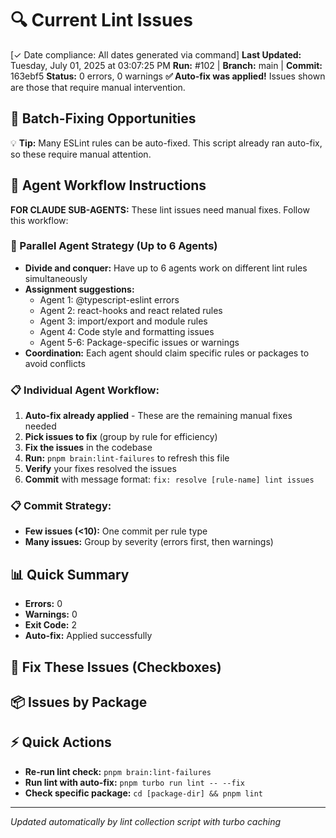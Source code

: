 # 🔍 Current Lint Issues

[✓ Date compliance: All dates generated via command] **Last Updated:** Tuesday, July 01, 2025 at 03:07:25 PM
**Run:** #102 | **Branch:** main | **Commit:** 163ebf5
**Status:** 0 errors, 0 warnings
**✅ Auto-fix was applied!** Issues shown are those that require manual intervention.

## 🔄 Batch-Fixing Opportunities



💡 **Tip:** Many ESLint rules can be auto-fixed. This script already ran auto-fix, so these require manual attention.

## 🤖 Agent Workflow Instructions

**FOR CLAUDE SUB-AGENTS:** These lint issues need manual fixes. Follow this workflow:

### 🚀 Parallel Agent Strategy (Up to 6 Agents)
- **Divide and conquer:** Have up to 6 agents work on different lint rules simultaneously
- **Assignment suggestions:**
  - Agent 1: @typescript-eslint errors
  - Agent 2: react-hooks and react related rules
  - Agent 3: import/export and module rules
  - Agent 4: Code style and formatting issues
  - Agent 5-6: Package-specific issues or warnings
- **Coordination:** Each agent should claim specific rules or packages to avoid conflicts

### 📋 Individual Agent Workflow:
1. **Auto-fix already applied** - These are the remaining manual fixes needed
2. **Pick issues to fix** (group by rule for efficiency)
3. **Fix the issues** in the codebase
4. **Run:** `pnpm brain:lint-failures` to refresh this file
5. **Verify** your fixes resolved the issues
6. **Commit** with message format: `fix: resolve [rule-name] lint issues`

### 📋 Commit Strategy:
- **Few issues (<10):** One commit per rule type
- **Many issues:** Group by severity (errors first, then warnings)

## 📊 Quick Summary
- **Errors:** 0
- **Warnings:** 0
- **Exit Code:** 2
- **Auto-fix:** Applied successfully

## 🎯 Fix These Issues (Checkboxes)



## 📦 Issues by Package



## ⚡ Quick Actions

- **Re-run lint check:** `pnpm brain:lint-failures`
- **Run lint with auto-fix:** `pnpm turbo run lint -- --fix`
- **Check specific package:** `cd [package-dir] && pnpm lint`

---
*Updated automatically by lint collection script with turbo caching*
